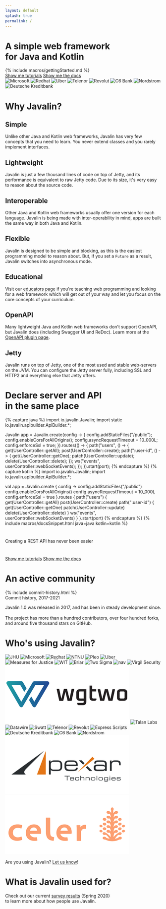 ```yaml
---
layout: default
splash: true
permalink: /
---
```


<style>{% include landing.css %}</style>

<div class="landing bluepart blackpart">
    <h1>A simple web framework<br>for Java and Kotlin</h1>
    {% include macros/gettingStarted.md %}
    <div class="center">
        <a class="landing-btn" href="/tutorials">Show me tutorials</a>
        <a class="landing-btn" href="/documentation">Show me the docs</a>
    </div>
</div>

<div class="small-used-by">
    <div class="content">
        <img src="/img/used-by/microsoft.png" alt="Microsoft">
        <img src="/img/used-by/redhat.png" alt="Redhat">
        <img src="/img/used-by/uber.png" alt="Uber">
        <img src="/img/used-by/telenor.png" alt="Telenor">
        <img src="/img/used-by/revolut.png" alt="Revolut">
        <img src="/img/used-by/c6bank.png" alt="C6 Bank">
        <img src="/img/used-by/nordstrom.png" alt="Nordstrom">
        <img src="/img/used-by/dkb.png" alt="Deutsche Kreditbank">
    </div>
</div>

<div class="landing whitepart">
    <h1>Why Javalin?</h1>
    <div class="boxes">
        <div class="box">
            <h2>Simple</h2>
            <p>
                Unlike other Java and Kotlin web frameworks, Javalin has very few concepts that you need to learn.
                You never extend classes and you rarely implement interfaces.
            </p>
        </div>
        <div class="box">
            <h2>Lightweight</h2>
            <p>
                Javalin is just a few thousand lines of code on top of Jetty, and
                its performance is equivalent to raw Jetty code. Due to its size, it's
                very easy to reason about the source code.
            </p>
        </div>
        <div class="box">
            <h2>Interoperable</h2>
            <p>
                Other Java and Kotlin web frameworks usually offer one version for each language.
                Javalin is being made with inter-operability in mind, apps are built the same way in both Java and Kotlin.
            </p>
        </div>
        <div class="box">
            <h2>Flexible</h2>
            <p>
                Javalin is designed to be simple and blocking, as this is the easiest programming model to reason about.
                But, if you set a <code>Future</code> as a result, Javalin switches into asynchronous mode.
            </p>
        </div>
    </div>
    <div class="boxes">
        <div class="box">
            <h2>Educational</h2>
            <p>
                Visit our <a href="/for-educators">educators page</a> if you're teaching web programming
                and looking for a web framework which will get out of your way and let you focus on the
                core concepts of your curriculum.
            </p>
        </div>
        <div class="box">
            <h2>OpenAPI</h2>
            <p>
                Many lightweight Java and Kotlin web frameworks don't support OpenAPI, but Javalin does
                (including Swagger UI and ReDoc). Learn more at the <a href="/plugins/openapi">OpenAPI plugin page</a>.
            </p>
        </div>
        <div class="box">
            <h2>Jetty</h2>
            <p>
                Javalin runs on top of Jetty, one of the most used and stable web-servers on the JVM.
                You can configure the Jetty server fully, including SSL and HTTP2 and everything else
                that Jetty offers.
            </p>
        </div>
    </div>
</div>

<div class="landing bluepart">
<h1>Declare server and API<br> in the same place</h1>
{% capture java %}
import io.javalin.Javalin;
import static io.javalin.apibuilder.ApiBuilder.*;

Javalin app = Javalin.create(config -> {
    config.addStaticFiles("/public");
    config.enableCorsForAllOrigins();
    config.asyncRequestTimeout = 10_000L;
    config.enforceSsl = true;
}).routes(() -> {
    path("users", () -> {
        get(UserController::getAll);
        post(UserController::create);
        path(":user-id", () -> {
            get(UserController::getOne);
            patch(UserController::update);
            delete(UserController::delete);
        });
        ws("events", userController::webSocketEvents);
    });
}).start(port);
{% endcapture %}
{% capture kotlin %}
import io.javalin.Javalin;
import io.javalin.apibuilder.ApiBuilder.*;

val app = Javalin.create { config ->
    config.addStaticFiles("/public")
    config.enableCorsForAllOrigins()
    config.asyncRequestTimeout = 10_000L
    config.enforceSsl = true
}.routes {
    path("users") {
        get(UserController::getAll)
        post(UserController::create)
        path(":user-id") {
            get(UserController::getOne)
            patch(UserController::update)
            delete(UserController::delete)
        }
        ws("events", userController::webSocketEvents)
    }
}.start(port)
{% endcapture %}
{% include macros/docsSnippet.html java=java kotlin=kotlin %}

<p style="margin: 40px 0">Creating a REST API has never been easier</p>

<div class="center">
    <a class="landing-btn" href="/tutorials">Show me tutorials</a>
    <a class="landing-btn" href="/documentation">Show me the docs</a>
</div>
</div>

<div class="landing whitepart">
    <h1>An active community</h1>
    {% include commit-history.html %}
    <div class="comment">Commit history, 2017-2021</div>
    <p class="white-paragraph">
        Javalin 1.0 was released in 2017, and has been in steady development since.<br><br>
        The project has more than a hundred contributors, over four hundred forks, and around five thousand
        stars on GitHub.
    </p>
</div>

<div class="landing bluepart whos-using-javalin">
    <h1 id="whos-using-javalin">Who's using Javalin?</h1>
    <div class="used-by">
        <img src="/img/used-by/jhu.png" alt="JHU">
        <img src="/img/used-by/microsoft.png" alt="Microsoft">
        <img src="/img/used-by/redhat.png" alt="Redhat">
        <img src="/img/used-by/ntnu.png" alt="NTNU">
        <img src="/img/used-by/pleo.png" alt="Pleo">
        <img src="/img/used-by/uber.png" alt="Uber">
        <img src="/img/used-by/measuresforjustice.png" alt="Measures for Justice">
        <img src="/img/used-by/wit.png" alt="WIT">
        <img src="/img/used-by/briar.png" alt="Briar">
        <img src="/img/used-by/twosigma.png" alt="Two Sigma">
        <img src="/img/used-by/nav.png" alt="nav">
        <img src="/img/used-by/virgilsecurity.png" alt="Virgil Security">
        <img src="/img/used-by/wgtwo.png" alt="Working Group Two">
        <img src="/img/used-by/talanlabs.png" alt="Talan Labs">
        <img src="/img/used-by/datawire.png" alt="Datawire">
        <img src="/img/used-by/swatt.png" alt="Swatt">
        <img src="/img/used-by/telenor.png" alt="Telenor">
        <img src="/img/used-by/revolut.png" alt="Revolut">
        <img src="/img/used-by/expressscripts.png" alt="Express Scripts">
        <img src="/img/used-by/dkb.png" alt="Deutsche Kreditbank">
        <img src="/img/used-by/c6bank.png" alt="C6 Bank">
        <img src="/img/used-by/nordstrom.png" alt="Nordstrom">
        <img src="/img/used-by/apexar.png" alt="Apexar">
        <img src="/img/used-by/celer.png" alt="Celer">
    </div>
    <p>
        Are you using Javalin? <a href="https://github.com/javalin/javalin.github.io/issues/18">Let us know</a>!
    </p>
</div>

<div class="landing whitepart">
    <h1>What is Javalin used for?</h1>
    <p class="white-paragraph">
        Check out our current <a href="/blog/javalin-user-survey-2020">survey results</a> (Spring 2020)<br>
        to learn more about how people use Javalin.
    </p>
</div>
